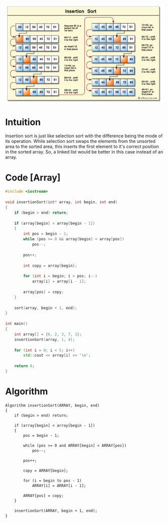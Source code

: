 ![Insertion Sort Image](../../../Images/insertion-sort.png)

# Intuition

Insertion sort is just like selection sort with the difference being the mode of its operation. While selection sort swaps the elements from the unsorted area to the sorted area, this inserts the first element to it's correct position in the sorted array. So, a linked list would be better in this case instead of an array.

# Code \[Array\]

```c++
#include <iostream>

void insertionSort(int* array, int begin, int end)
{
	if (begin > end) return;
	
	if (array[begin] < array[begin - 1])
	{
		int pos = begin - 1;
		while (pos >= 0 && array[begin] < array[pos])
			pos--;
				
		pos++;  
		
		int copy = array[begin];
		
		for (int i = begin; i > pos; i--)
			array[i] = array[i - 1];
			
		array[pos] = copy;  
	}
	
	sort(array, begin + 1, end);
}

int main()
{
	int array[] = {6, 2, 3, 7, 1};
	insertionSort(array, 1, 4);
	
	for (int i = 0; i < 5; i++)
		std::cout << array[i] << '\n';
		
	return 0;
}
```

# Algorithm

```
Algorithm insertionSort(ARRAY, begin, end)
{
	if (begin > end) return;
	
	if (array[begin] < array[begin - 1])
	{
		pos = begin - 1;
		
		while (pos >= 0 and ARRAY[begin] < ARRAY[pos])
			pos--;
		
		pos++;
		
		copy = ARRAY[begin];
		
		for (i = begin to pos - 1)
			ARRAY[i] = ARRAY[i - 1];
			
		ARRAY[pos] = copy;
	}
	
	insertionSort(ARRAY, begin + 1, end);
}
```
